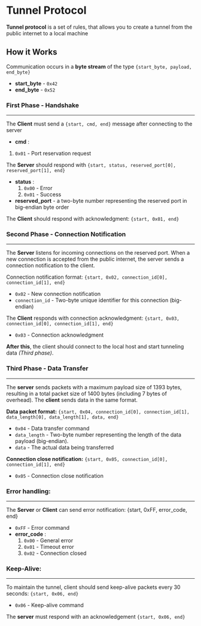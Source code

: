 # Tunnel Protocol
**Tunnel protocol** is a set of rules, that allows you to create a tunnel from the public internet to a local machine
## How it Works
Communication occurs in a **byte stream** of the type `{start_byte, payload, end_byte}`
- **start_byte** - `0x42`
- **end_byte** - `0x52`

### First Phase - Handshake
---
The **Client** must send a `{start, cmd, end}` message after connecting to the server
- **cmd** :
 1. `0x01` - Port reservation request

The **Server** should respond with `{start, status, reserved_port[0], reserved_port[1], end}`
- **status** :
	1. `0x00` - Error
	2. `0x01` - Success
- **reserved_port** - a two-byte number representing the reserved port in big-endian byte order

The **Client** should respond with acknowledgment: `{start, 0x01, end}`

### Second Phase - Connection Notification
---
The **Server** listens for incoming connections on the reserved port. When a new connection is accepted from the public internet, the server sends a connection notification to the client.

Connection notification format: `{start, 0x02, connection_id[0], connection_id[1], end}`
- `0x02` - New connection notification
- `connection_id` - Two-byte unique identifier for this connection (big-endian)

The **Client** responds with connection acknowledgment: `{start, 0x03, connection_id[0], connection_id[1], end}`
- `0x03` - Connection acknowledgment

**After this**, the client should connect to the local host and start tunneling data *(Third phase)*.

### Third Phase - Data Transfer
---
The **server** sends packets with a maximum payload size of 1393 bytes, resulting in a total packet size of 1400 bytes (including 7 bytes of overhead). The **client** sends data in the same format.

**Data packet format:** `{start, 0x04, connection_id[0], connection_id[1], data_length[0], data_length[1], data, end}`
- `0x04` - Data transfer command
- `data_length` - Two-byte number representing the length of the data payload (big-endian).
- `data` - The actual data being transferred

**Connection close notification:** `{start, 0x05, connection_id[0], connection_id[1], end}`
- `0x05` - Connection close notification

### Error handling:
---
The **Server** or **Client** can send error notification: {start, 0xFF, error_code, end}
- `0xFF` - Error command
- **error_code** :
	1. `0x00` - General error
	2. `0x01` - Timeout error
	3. `0x02` - Connection closed

### Keep-Alive:
---
To maintain the tunnel, client should send keep-alive packets every 30 seconds: `{start, 0x06, end}`
- `0x06` - Keep-alive command

The **server** must respond with an acknowledgement `{start, 0x06, end}`
